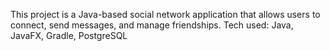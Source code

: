 This project is a Java-based social network application that allows users to connect, send messages, and manage friendships.
Tech used: Java, JavaFX, Gradle, PostgreSQL
